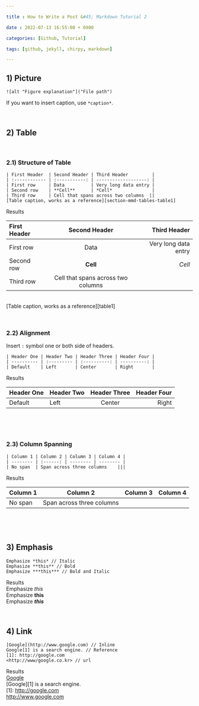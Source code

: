 ```yaml
---

title : How to Write a Post &#45; Markdown Tutorial 2

date : 2022-07-13 16:55:00 + 0900

categories: [Github, Tutorial]

tags: [github, jekyll, chirpy, markdown]

---
```


## 1) Picture 

```
![alt "Figure explanation"]("File path")
```
If you want to insert caption, use `*caption*`.
 
 
&nbsp;&nbsp;&nbsp;&nbsp;
## 2) Table

&nbsp;
### 2.1) Structure of Table

```
| First Header  | Second Header | Third Header         |  
| :------------ | :-----------: | -------------------: |
| First row     | Data          | Very long data entry |
| Second row    | **Cell**      | *Cell*               |
| Third row     | Cell that spans across two columns  ||  
[Table caption, works as a reference][section-mmd-tables-table1]
```
Results

| First Header  | Second Header | Third Header         |
| :------------ | :-----------: | -------------------: |
| First row     | Data          | Very long data entry |
| Second row    | **Cell**      | *Cell*               |
| Third row     | Cell that spans across two columns  ||

&nbsp;  
[Table caption, works as a reference][table1]

  

  
&nbsp;
### 2.2) Alignment
Insert `:` symbol one or both side of headers. 

```
| Header One | Header Two | Header Three | Header Four | 
| ---------- | :--------- | :----------: | ----------: |  
| Default    | Left       | Center       | Right       |      
```

Results

| Header One | Header Two | Header Three | Header Four |
| ---------- | :--------- | :----------: | ----------: |
| Default    | Left       | Center       | Right       |

&nbsp;     
  
&nbsp;
### 2.3) Column Spanning

```
| Column 1 | Column 2 | Column 3 | Column 4 |
| -------- | :------: | -------- | -------- |
| No span  | Span across three columns    |||
```

Results

| Column 1 | Column 2 | Column 3 | Column 4 |
| -------- | :------: | -------- | -------- |
| No span  | Span across three columns    |||

&nbsp; 
  

&nbsp;&nbsp;&nbsp;&nbsp;
## 3) Emphasis

```
Emphasize *this* // Italic
Emphasize **this** // Bold
Emphasize ***this*** // Bold and Italic
```
Results  
Emphasize *this*   
Emphasize **this**  
Emphasize ***this***   


&nbsp;&nbsp;&nbsp;&nbsp;
## 4) Link

```
[Google](http://www.google.com) // Inline
Google[1] is a search engine. // Reference
[1]: http://google.com 
<http://www/google.co.kr> // url
```
Results  
[Google](http://www.google.com)  
[Google][1] is a search engine.   
[1]: http://google.com  
<http://www.google.com>   


